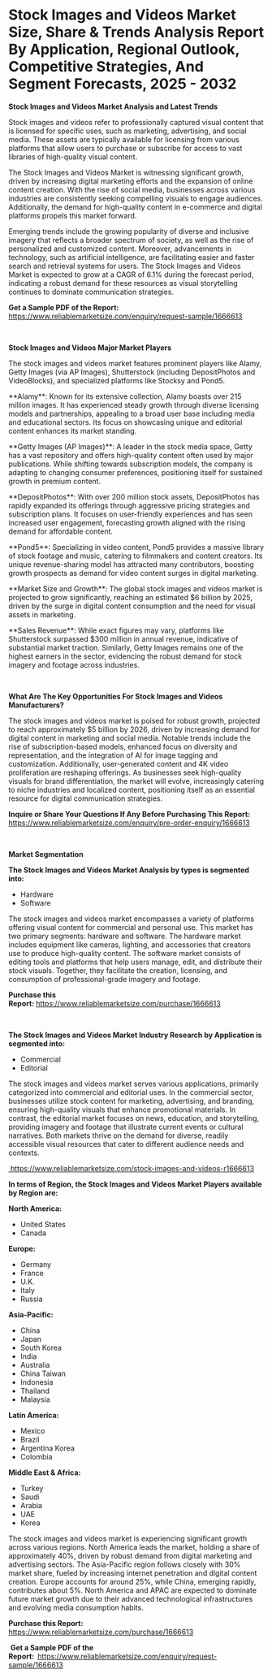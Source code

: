 <p><h1>Stock Images and Videos Market Size, Share & Trends Analysis Report By Application, Regional Outlook, Competitive Strategies, And Segment Forecasts, 2025 - 2032</h1></p><p><strong>Stock Images and Videos Market Analysis and Latest Trends</strong></p>
<p><p>Stock images and videos refer to professionally captured visual content that is licensed for specific uses, such as marketing, advertising, and social media. These assets are typically available for licensing from various platforms that allow users to purchase or subscribe for access to vast libraries of high-quality visual content.</p><p>The Stock Images and Videos Market is witnessing significant growth, driven by increasing digital marketing efforts and the expansion of online content creation. With the rise of social media, businesses across various industries are consistently seeking compelling visuals to engage audiences. Additionally, the demand for high-quality content in e-commerce and digital platforms propels this market forward.</p><p>Emerging trends include the growing popularity of diverse and inclusive imagery that reflects a broader spectrum of society, as well as the rise of personalized and customized content. Moreover, advancements in technology, such as artificial intelligence, are facilitating easier and faster search and retrieval systems for users. The Stock Images and Videos Market is expected to grow at a CAGR of 6.1% during the forecast period, indicating a robust demand for these resources as visual storytelling continues to dominate communication strategies.</p></p>
<p><strong>Get a Sample PDF of the Report:&nbsp;</strong> <a href="https://www.reliablemarketsize.com/enquiry/request-sample/1666613?utm_campaign=2115&utm_medium=2&utm_source=Github&utm_content=ia&utm_term=16042025&utm_id=stock-images-and-videos">https://www.reliablemarketsize.com/enquiry/request-sample/1666613</a></p>
<p>&nbsp;</p>
<p><strong>Stock Images and Videos Major Market Players</strong></p>
<p><p>The stock images and videos market features prominent players like Alamy, Getty Images (via AP Images), Shutterstock (including DepositPhotos and VideoBlocks), and specialized platforms like Stocksy and Pond5.</p><p>**Alamy**: Known for its extensive collection, Alamy boasts over 215 million images. It has experienced steady growth through diverse licensing models and partnerships, appealing to a broad user base including media and educational sectors. Its focus on showcasing unique and editorial content enhances its market standing.</p><p>**Getty Images (AP Images)**: A leader in the stock media space, Getty has a vast repository and offers high-quality content often used by major publications. While shifting towards subscription models, the company is adapting to changing consumer preferences, positioning itself for sustained growth in premium content.</p><p>**DepositPhotos**: With over 200 million stock assets, DepositPhotos has rapidly expanded its offerings through aggressive pricing strategies and subscription plans. It focuses on user-friendly experiences and has seen increased user engagement, forecasting growth aligned with the rising demand for affordable content.</p><p>**Pond5**: Specializing in video content, Pond5 provides a massive library of stock footage and music, catering to filmmakers and content creators. Its unique revenue-sharing model has attracted many contributors, boosting growth prospects as demand for video content surges in digital marketing.</p><p>**Market Size and Growth**: The global stock images and videos market is projected to grow significantly, reaching an estimated $6 billion by 2025, driven by the surge in digital content consumption and the need for visual assets in marketing.</p><p>**Sales Revenue**: While exact figures may vary, platforms like Shutterstock surpassed $300 million in annual revenue, indicative of substantial market traction. Similarly, Getty Images remains one of the highest earners in the sector, evidencing the robust demand for stock imagery and footage across industries.</p></p>
<p>&nbsp;</p>
<p><strong>What Are The Key Opportunities For Stock Images and Videos Manufacturers?</strong></p>
<p><p>The stock images and videos market is poised for robust growth, projected to reach approximately $5 billion by 2026, driven by increasing demand for digital content in marketing and social media. Notable trends include the rise of subscription-based models, enhanced focus on diversity and representation, and the integration of AI for image tagging and customization. Additionally, user-generated content and 4K video proliferation are reshaping offerings. As businesses seek high-quality visuals for brand differentiation, the market will evolve, increasingly catering to niche industries and localized content, positioning itself as an essential resource for digital communication strategies.</p></p>
<p><strong>Inquire or Share Your Questions If Any Before Purchasing This Report:</strong> <a href="https://www.reliablemarketsize.com/enquiry/pre-order-enquiry/1666613?utm_campaign=2115&utm_medium=2&utm_source=Github&utm_content=ia&utm_term=16042025&utm_id=stock-images-and-videos">https://www.reliablemarketsize.com/enquiry/pre-order-enquiry/1666613</a></p>
<p>&nbsp;</p>
<p><strong>Market Segmentation</strong></p>
<p><strong>The Stock Images and Videos Market Analysis by types is segmented into:</strong></p>
<p><ul><li>Hardware</li><li>Software</li></ul></p>
<p><p>The stock images and videos market encompasses a variety of platforms offering visual content for commercial and personal use. This market has two primary segments: hardware and software. The hardware market includes equipment like cameras, lighting, and accessories that creators use to produce high-quality content. The software market consists of editing tools and platforms that help users manage, edit, and distribute their stock visuals. Together, they facilitate the creation, licensing, and consumption of professional-grade imagery and footage.</p></p>
<p><strong>Purchase this Report:&nbsp;</strong><a href="https://www.reliablemarketsize.com/purchase/1666613?utm_campaign=2115&utm_medium=2&utm_source=Github&utm_content=ia&utm_term=16042025&utm_id=stock-images-and-videos">https://www.reliablemarketsize.com/purchase/1666613</a></p>
<p>&nbsp;</p>
<p><strong>The Stock Images and Videos Market Industry Research by Application is segmented into:</strong></p>
<p><ul><li>Commercial</li><li>Editorial</li></ul></p>
<p><p>The stock images and videos market serves various applications, primarily categorized into commercial and editorial uses. In the commercial sector, businesses utilize stock content for marketing, advertising, and branding, ensuring high-quality visuals that enhance promotional materials. In contrast, the editorial market focuses on news, education, and storytelling, providing imagery and footage that illustrate current events or cultural narratives. Both markets thrive on the demand for diverse, readily accessible visual resources that cater to different audience needs and contexts.</p></p>
<p><a href="https://www.reliablemarketsize.com/stock-images-and-videos-r1666613?utm_campaign=2115&utm_medium=2&utm_source=Github&utm_content=ia&utm_term=16042025&utm_id=stock-images-and-videos">&nbsp;https://www.reliablemarketsize.com/stock-images-and-videos-r1666613</a></p>
<p><strong>In terms of Region, the Stock Images and Videos Market Players available by Region are:</strong></p>
<p>
    <p> <strong> North America: </strong>
        <ul>
            <li>United States</li>
            <li>Canada</li>
        </ul>
        </p> 
    <p> <strong> Europe: </strong>
        <ul>
            <li>Germany</li>
            <li>France</li>
            <li>U.K.</li>
            <li>Italy</li>
            <li>Russia</li>
        </ul>
        </p> 
    <p> <strong> Asia-Pacific: </strong>
        <ul>
            <li>China</li>
            <li>Japan</li>
            <li>South Korea</li>
            <li>India</li>
            <li>Australia</li>
            <li>China Taiwan</li>
            <li>Indonesia</li>
            <li>Thailand</li>
            <li>Malaysia</li>
        </ul>
        </p> 
    <p> <strong> Latin America: </strong>
        <ul>
            <li>Mexico</li>
            <li>Brazil</li>
            <li>Argentina Korea</li>
            <li>Colombia</li>
        </ul>
        </p> 
    <p> <strong> Middle East & Africa: </strong>
        <ul>
            <li>Turkey</li>
            <li>Saudi</li>
            <li>Arabia</li>
            <li>UAE</li>
            <li>Korea</li>
        </ul>
    </p>
    </p>
<p><p>The stock images and videos market is experiencing significant growth across various regions. North America leads the market, holding a share of approximately 40%, driven by robust demand from digital marketing and advertising sectors. The Asia-Pacific region follows closely with 30% market share, fueled by increasing internet penetration and digital content creation. Europe accounts for around 25%, while China, emerging rapidly, contributes about 5%. North America and APAC are expected to dominate future market growth due to their advanced technological infrastructures and evolving media consumption habits.</p></p>
<p><strong>Purchase this Report: </strong><a href="https://www.reliablemarketsize.com/purchase/1666613?utm_campaign=2115&utm_medium=2&utm_source=Github&utm_content=ia&utm_term=16042025&utm_id=stock-images-and-videos">https://www.reliablemarketsize.com/purchase/1666613</a></p>
<p>&nbsp;<strong>Get a Sample PDF of the Report:&nbsp;&nbsp;</strong><a href="https://www.reliablemarketsize.com/enquiry/request-sample/1666613?utm_campaign=2115&utm_medium=2&utm_source=Github&utm_content=ia&utm_term=16042025&utm_id=stock-images-and-videos">https://www.reliablemarketsize.com/enquiry/request-sample/1666613</a></p>
<p><strong></strong></p>
<p><p></p><p></p><p></p></p>
